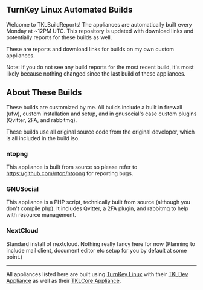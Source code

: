 ## TurnKey Linux Automated Builds

Welcome to TKLBuildReports! The appliances are automatically built every Monday at ~12PM UTC. This repository is updated with download links and potentially reports for these builds as well.

These are reports and download links for builds on my own custom appliances.

Note: If you do not see any build reports for the most recent build, it's most likely because nothing changed since the last build of these appliances.

## About These Builds

These builds are customized by me. All builds include a built in firewall (ufw), custom installation and setup, and in gnusocial's case custom plugins (Qvitter, 2FA, and rabbitmq).

These builds use all original source code from the original developer, which is all included in the build iso.


### ntopng

This appliance is built from source so please refer to https://github.com/ntop/ntopng for reporting bugs.

### GNUSocial

This appliance is a PHP script, technically built from source (although you don't compile php). It includes Qvitter, a 2FA plugin, and rabbitmq to help with resource management.

### NextCloud

Standard install of nextcloud. Nothing really fancy here for now (Planning to include mail client, document editor etc setup for you by default at some point.)

---------

All appliances listed here are built using [TurnKey Linux](http://turnkeylinux.org) with their [TKLDev Appliance](https://www.turnkeylinux.org/tkldev) as well as their [TKLCore Appliance](https://www.turnkeylinux.org/core).
